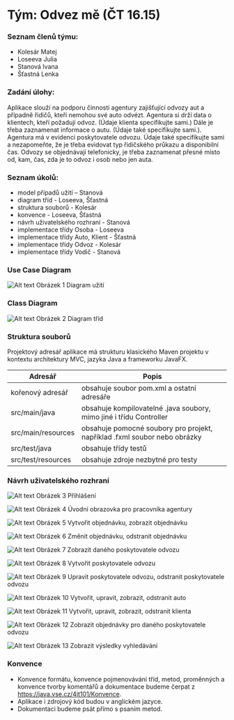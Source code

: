 # Tým: Odvez mě (ČT 16.15) 
### Seznam členů týmu:
* Kolesár Matej
* Loseeva Julia
* Stanová Ivana
* Šťastná Lenka
### Zadání úlohy:
Aplikace slouží na podporu činnosti agentury zajišťující odvozy aut a případně řidičů, kteří nemohou své auto odvézt. Agentura si drží data o klientech, kteří požadují odvoz. (Údaje klienta specifikujte sami.) Dále je třeba zaznamenat informace o autu. (Údaje také specifikujte sami.). Agentura má v evidenci poskytovatele odvozu. Údaje také specifikujte sami a nezapomeňte, že je třeba evidovat typ řidičského průkazu a disponibilní čas. Odvozy se objednávají telefonicky, je třeba zaznamenat přesné místo od, kam, čas, zda je to odvoz i osob nebo jen auta. 
### Seznam úkolů:
* model případů užití – Stanová
* diagram tříd - Loseeva, Šťastná
* struktura souborů - Kolesár 
* konvence - Loseeva, Šťastná
* návrh uživatelského rozhraní - Stanová
* implementace třídy Osoba - Loseeva
* implementace třídy Auto, Klient - Šťastná
* implementace třídy Odvoz - Kolesár
* implementace třídy Vodič - Stanová
### Use Case Diagram
![Alt text](https://github.com/kolesko/semestralna_uloha_2/blob/master/usecase.jpg "Use Case Diagram")
Obrázek 1 Diagram užití

### Class Diagram
![Alt text](https://github.com/kolesko/semestralna_uloha_2/blob/master/classKoniec.jpg "Class Diagram")
Obrázek 2 Diagram tříd

### Struktura souborů
Projektový adresář aplikace má strukturu klasického Maven projektu v kontextu architektury MVC, jazyka Java a frameworku JavaFX.

| Adresář | Popis |
| ------------- | ------------- |
| kořenový adresář | obsahuje soubor pom.xml a ostatní adresáře |
| src/main/java | obsahuje kompilovatelné .java soubory, mimo jiné i třídu Controller |
| src/main/resources | obsahuje pomocné soubory pro projekt, například .fxml soubor nebo obrázky |
| src/test/java | obsahuje třídy testů |
| src/test/resources | obsahuje zdroje nezbytné pro testy |
### Návrh uživatelského rozhraní

![Alt text](https://github.com/kolesko/semestralna_uloha_2/blob/master/59E18C07-5293-4E91-81B2-F367704906F4.png)
Obrázek 3 Přihlášení

![Alt text](https://github.com/kolesko/semestralna_uloha_2/blob/master/ACB2C566-ADB9-4C0D-B381-1003C3248687.png)
Obrázek 4 Úvodní obrazovka pro pracovníka agentury

![Alt text](https://github.com/kolesko/semestralna_uloha_2/blob/master/0EE5B609-DAA3-4DAB-8991-9B060AB02CBF.png)
Obrázek 5 Vytvořit objednávku, zobrazit objednávku

![Alt text](https://github.com/kolesko/semestralna_uloha_2/blob/master/7FD5FC99-794D-48FA-89E6-B0EC29CF61B8.png)
Obrázek 6 Změnit objednávku, odstranit objednávku

![Alt text](https://github.com/kolesko/semestralna_uloha_2/blob/master/C9213C33-B0B7-4278-8C3C-2165C1E98330.png)
Obrázek 7 Zobrazit daného poskytovatele odvozu

![Alt text](https://github.com/kolesko/semestralna_uloha_2/blob/master/89CE885C-E851-4006-999B-8AC3581EB973.png)
Obrázek 8 Vytvořit poskytovatele odvozu

![Alt text](https://github.com/kolesko/semestralna_uloha_2/blob/master/AE63B77E-A909-4505-88BA-7441F4EBB20E.png)
Obrázek 9 Upravit poskytovatele odvozu, odstranit poskytovatele odvozu

![Alt text](https://github.com/kolesko/semestralna_uloha_2/blob/master/C2C76AE9-BC67-4104-952F-63A9C6CE31C2.png)
Obrázek 10 Vytvořit, upravit, zobrazit, odstranit auto

![Alt text](https://github.com/kolesko/semestralna_uloha_2/blob/master/C6052128-1579-4411-B1DA-72509B97F6F3.png)
Obrázek 11 Vytvořit, upravit, zobrazit, odstranit klienta

![Alt text](https://github.com/kolesko/semestralna_uloha_2/blob/master/21E13B35-0659-4BFD-93B5-AC26FAE21167.png)
Obrázek 12 Zobrazit objednávky pro daného poskytovatele odvozu

![Alt text](https://github.com/kolesko/semestralna_uloha_2/blob/master/39B488D0-A270-4A09-B373-56CA602F28F6.png)
Obrázek 13 Zobrazit výsledky vyhledávání

### Konvence
 * Konvence formátu, konvence pojmenovávání tříd, metod, proměnných a konvence tvorby komentářů a dokumentace budeme čerpat z https://java.vse.cz/4it101/Konvence.
 * Aplikace i zdrojový kód budou v anglickém jazyce.
 * Dokumentaci budeme psát přímo s psaním metod.
 



